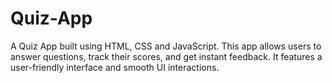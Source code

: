 # Quiz-App
A Quiz App built using HTML, CSS and JavaScript. This app allows users to answer questions, track their scores, and get instant feedback. It features a user-friendly interface and smooth UI interactions.
